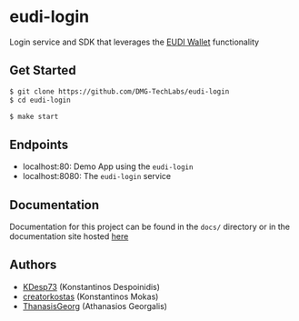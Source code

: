 # eudi-login

Login service and SDK that leverages the [EUDI Wallet](https://ec.europa.eu/digital-building-blocks/sites/display/EUDIGITALIDENTITYWALLET/EU+Digital+Identity+Wallet+Home) functionality

## Get Started

```bash
$ git clone https://github.com/DMG-TechLabs/eudi-login
$ cd eudi-login

$ make start
```

## Endpoints

- localhost:80: Demo App using the `eudi-login`
- localhost:8080: The `eudi-login` service

## Documentation

Documentation for this project can be found in the `docs/` directory or in the documentation site hosted [here](https://dmg-techlabs.github.io/eudi-login/)

## Authors

- [KDesp73](https://github.com/KDesp73) (Konstantinos Despoinidis)
- [creatorkostas](https://github.com/creatorkostas) (Konstantinos Mokas)
- [ThanasisGeorg](https://github.com/ThanasisGeorg) (Athanasios Georgalis)
